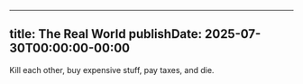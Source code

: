 
---
title: The Real World
publishDate: 2025-07-30T00:00:00-00:00
---

 Kill each other, buy expensive stuff, pay taxes, and die.
